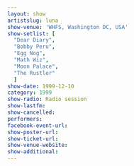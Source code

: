 ```yaml
---
layout: show
artistslug: luna
show-venue: 'WHFS, Washington DC, USA'
show-setlist: [
  "Dear Diary",
  "Bobby Peru",
  "Egg Nog",
  "Math Wiz",
  "Moon Palace",
  "The Rustler"
  ]
show-date: 1999-12-10
category: 1999
show-radio: Radio session
show-lastfm: 
show-cancelled: 
performers: 
facebook-event-url: 
show-poster-url: 
show-ticket-url: 
show-venue-website: 
show-additional: 
---
```


